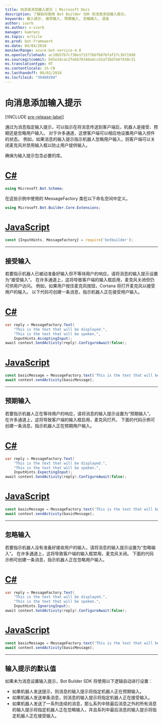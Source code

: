```yaml
---
title: 向消息添加输入提示 | Microsoft Docs
description: 了解如何使用 Bot Builder SDK 向消息添加输入提示。
keywords: 输入提示, 接受输入, 预期输入, 忽略输入, 语音
author: ivorb
ms.author: v-ivorb
manager: kamrani
ms.topic: article
ms.prod: bot-framework
ms.date: 04/04/2018
monikerRange: azure-bot-service-4.0
ms.openlocfilehash: ac18b57b7c738e1f15776bfb87bfaf27c3b719d8
ms.sourcegitcommit: b45e16cac2febb7034da4ccd3af3bd7e6f430c31
ms.translationtype: HT
ms.contentlocale: zh-CN
ms.lasthandoff: 08/02/2018
ms.locfileid: "39469294"
---
```

# <a name="add-input-hints-to-messages"></a>向消息添加输入提示

[!INCLUDE [pre-release-label](~/includes/pre-release-label.md)]

通过为消息指定输入提示，可以指示在将消息传送到客户端后，机器人是接受、预期还是忽略用户输入。 对于许多通道，这使客户端可以相应地设置用户输入控件的状态。 例如，如果消息的输入提示指示机器人忽略用户输入，则客户端可以关闭麦克风并禁用输入框以防止用户提供输入。

确保为输入提示包含必要的库。

# <a name="ctabcs"></a>[C#](#tab/cs)

```cs
using Microsoft.Bot.Schema;
```

<!--TODO: Remove the following remark after the next release of the NuGet packages.-->

在这些示例中使用的 MessageFactory 类在以下命名空间中定义。

```cs
using Microsoft.Bot.Builder.Core.Extensions;
```

# <a name="javascripttabjs"></a>[JavaScript](#tab/js)

```javascript
const {InputHints, MessageFactory} = require('botbuilder');
```

---

## <a name="accepting-input"></a>接受输入

若要指示机器人已被动准备好输入但不等待用户的响应，请将消息的输入提示设置为“接受输入”。 在许多通道上，这将导致客户端的输入框启用，麦克风关闭但仍可供用户访问。 例如，如果用户按住麦克风按钮，Cortana 将打开麦克风以接受用户的输入。 以下代码可创建一条消息，指示机器人正在接受用户输入。

# <a name="ctabcs"></a>[C#](#tab/cs)

```csharp
var reply = MessageFactory.Text(
    "This is the text that will be displayed.",
    "This is the text that will be spoken.",
    InputHints.AcceptingInput);
await context.SendActivity(reply).ConfigureAwait(false);
```

# <a name="javascripttabjs"></a>[JavaScript](#tab/js)

```javascript
const basicMessage = MessageFactory.text('This is the text that will be displayed.', 'This is the text that will be spoken.', InputHints.AcceptingInput);
await context.sendActivity(basicMessage);
```

---

## <a name="expecting-input"></a>预期输入

若要指示机器人正在等待用户的响应，请将消息的输入提示设置为“预期输入”。 在许多通道上，这将导致客户端的输入框启用，麦克风打开。 下面的代码示例可创建一条消息，指示机器人正在预期用户输入。

# <a name="ctabcs"></a>[C#](#tab/cs)

```csharp
var reply = MessageFactory.Text(
    "This is the text that will be displayed.",
    "This is the text that will be spoken.",
    InputHints.ExpectingInput);
await context.SendActivity(reply).ConfigureAwait(false);
```

# <a name="javascripttabjs"></a>[JavaScript](#tab/js)

```javascript
const basicMessage = MessageFactory.text('This is the text that will be displayed.', 'This is the text that will be spoken.', InputHints.ExpectingInput);
await context.sendActivity(basicMessage);
```

---

## <a name="ignoring-input"></a>忽略输入

若要指示机器人没有准备好接收用户的输入，请将消息的输入提示设置为“忽略输入”。 在许多通道上，这将导致客户端的输入框禁用，麦克风关闭。 下面的代码示例可创建一条消息，指示机器人正在忽略用户输入。

# <a name="ctabcs"></a>[C#](#tab/cs)

```csharp
var reply = MessageFactory.Text(
    "This is the text that will be displayed.",
    "This is the text that will be spoken.",
    InputHints.IgnoringInput);
await context.SendActivity(reply).ConfigureAwait(false);
```

# <a name="javascripttabjs"></a>[JavaScript](#tab/js)

```javascript
const basicMessage = MessageFactory.text('This is the text that will be displayed.', 'This is the text that will be spoken.', InputHints.IgnoringInput);
await context.sendActivity(basicMessage);
```

---

## <a name="default-values-for-input-hint"></a>输入提示的默认值

如果未为消息设置输入提示，Bot Builder SDK 将使用以下逻辑自动进行设置：

- 如果机器人发送提示，则消息的输入提示将指定机器人正在预期输入。</li>
- 如果机器人发送单条消息，则消息的输入提示将指定机器人正在接受输入。</li>
- 如果机器人发送了一系列连续的消息，那么系列中除最后消息之外的所有消息的输入提示将指定机器人正在忽略输入，并且系列中最后消息的输入提示将指定机器人正在接受输入。
